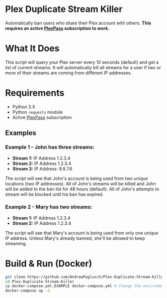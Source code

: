 # Plex Duplicate Stream Killer
Automatically ban users who share their Plex account with others. **This requires an active [PlexPass](https://www.plex.tv/plex-pass/) subscription to work.**

# What It Does
This script will query your Plex server every 10 seconds (default) and get a list of current streams. It will automatically kill all streams for a user if two or more of their streams are coming from different IP addresses. 

# Requirements
- Python 3.X
- Python `requests` module
- Active [PlexPass](https://www.plex.tv/plex-pass/) subscription

## Examples

### Example 1 - John has three streams:

 - **Stream 1:** IP Address 1.2.3.4
 - **Stream 2:** IP Address 1.2.3.4
 - **Stream 3:** IP Address: 9.8.7.6
 
 The script will see that John's account is being used from two unique locations (two IP addresses). All of John's streams will be killed and John will be added to the ban list for 48 hours (default). All of John's attempts to stream will be blocked until his ban has expired.
 
 ### Example 2 - Mary has two streams:
 
  - **Stream 1:** IP Address 1.2.3.4
  - **Stream 2:** IP Address 1.2.3.4
  
  The script will see that Mary's account is being used from only one unique IP address. Unless Mary's already banned, she'll be allowed to keep streaming.
# Build & Run (Docker)

```bash
git clone https://github.com/AndrewPaglusch/Plex-Duplicate-Stream-Killer.git
cd Plex-Duplicate-Stream-Killer
cp docker-compose.yml.EXAMPLE docker-compose.yml # Change the environment variables as necessary
docker-compose up -d
```

